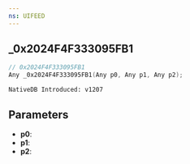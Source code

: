```yaml
---
ns: UIFEED
---
```

## _0x2024F4F333095FB1

```c
// 0x2024F4F333095FB1
Any _0x2024F4F333095FB1(Any p0, Any p1, Any p2);
```

```
NativeDB Introduced: v1207
```

## Parameters
* **p0**:
* **p1**:
* **p2**:
